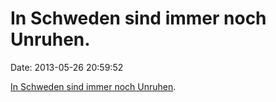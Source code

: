 In Schweden sind immer noch Unruhen.
====================================

Date: 2013-05-26 20:59:52

[In Schweden sind immer noch
Unruhen](http://www.bbc.co.uk/news/world-europe-22656657).

